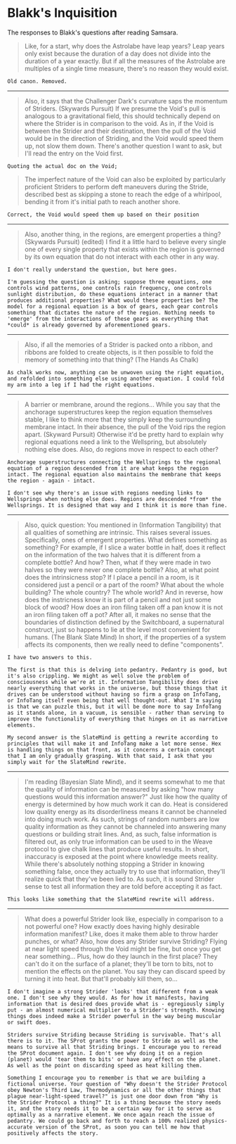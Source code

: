 # Blakk's Inquisition
The responses to Blakk's questions after reading Samsara.

> Like, for a start, why does the Astrolabe have leap years? Leap years only exist because the duration of a day does not divide into the duration of a year exactly. 
> But if all the measures of the Astrolabe are multiples of a single time measure, there's no reason they would exist.

	Old canon. Removed.

---

>Also, it says that the Challenger Dark's curvature saps the momentum of Striders. (Skywards Pursuit) 
If we presume the Void's pull is analogous to a gravitational field, this should technically depend on where the Strider is in comparison to the void.
As in, if the Void is between the Strider and their destination, then the pull of the Void would be in the direction of Striding, and the Void would speed them up, not slow them down.
There's another question I want to ask, but I'll read the entry on the Void first.

	Quoting the actual doc on the Void;

> The imperfect nature of the Void can also be exploited by particularly proficient Striders to perform deft maneuvers during the Stride, described best as skipping a stone to reach the edge of a whirlpool, bending it from it's initial path to reach another shore.

	Correct, the Void would speed them up based on their position 

---
>Also, another thing, in the regions, are emergent properties a thing? (Skywards Pursuit) (edited)
>I find it a little hard to believe every single one of every single property that exists within the region is governed by its own equation that do not interact with each other in any way.

	I don't really understand the question, but here goes.

	I'm guessing the question is asking; suppose three equations, one controls wind patterns, one controls rain frequency, one controls sunlight distribution, do these equations interact in a manner that produces additional properties? What would these properties be? The model for a regional equation is a box of gears, each gear controls something that dictates the nature of the region. Nothing needs to 'emerge' from the interactions of these gears as everything that *could* is already governed by aforementioned gears. 

---
> Also, if all the memories of a Strider is packed onto a ribbon, and ribbons are folded to create objects, is it then possible to fold the memory of something into that thing? (The Hands As Chalk)

	As chalk works now, anything can be unwoven using the right equation, and refolded into something else using another equation. I could fold my arm into a leg if I had the right equations.

---
> A barrier or membrane, around the regions...
While you say that the anchorage superstructures keep the region equation themselves stable, I like to think more that they simply keep the surrounding membrane intact. 
In their absence, the pull of the Void rips the region apart.
(Skyward Pursuit)
Otherwise it'd be pretty hard to explain why regional equations need a link to the Wellspring, but absolutely nothing else does.
Also, do regions move in respect to each other?

	Anchorage superstructures connecting the Wellsprings to the regional equation of a region descended from it are what keeps the region intact. The regional equation also maintains the membrane that keeps the region - again - intact. 

	I don't see why there's an issue with regions needing links to Wellsprings when nothing else does. Regions are descended *from* the Wellsprings. It is designed that way and I think it is more than fine.

---
> Also, quick question: You mentioned in (Information Tangibility) that all qualities of something are intrinsic.
This raises several issues.
Specifically, ones of emergent properties.
What defines something as something? For example, if I slice a water bottle in half, does it reflect on the information of the two halves that it is different from a complete bottle? And how?
Then, what if they were made in two halves so they were never one complete bottle?
Also, at what point does the intrinsicness stop?
If I place a pencil in a room, is it considered just a pencil or a part of the room? 
What about the whole building? The whole country? The whole world?
And in reverse, how does the instricness know it is part of a pencil and not just some block of wood?
How does an iron filing taken off a pan know it is not an iron filing taken off a pot?
After all, it makes no sense that the boundaries of distinction defined by the Switchboard, a supernatural construct, just so happens to lie at the level most convenient for humans.
(The Blank Slate Mind)
In short, if the properties of a system affects its components, then we really need to define "components".

	I have two answers to this.

	The first is that this is delving into pedantry. Pedantry is good, but it's also crippling. We might as well solve the problem of consciousness while we're at it. Information Tangibility does drive nearly everything that works in the universe, but those things that it drives can be understood without having so firm a grasp on InfoTang, or InfoTang itself even being that well thought-out. What I'm saying is that we can puzzle this, but it will be done more to say InfoTang as it stands alone, in a vacuum, is sensible - rather than serving to improve the functionality of everything that hinges on it as narrative elements.

	My second answer is the SlateMind is getting a rewrite according to principles that will make it and InfoTang make a lot more sense. Hex is handling things on that front, as it concerns a certain concept that I am only gradually grasping. With that said, I ask that you simply wait for the SlateMind rewrite.

---
> I'm reading (Bayesian Slate Mind), and it seems somewhat to me that the quality of information can be measured by asking "how many questions would this information answer?"
Just like how the quality of energy is determined by how much work it can do.
Heat is considered low quality energy as its disorderliness means it cannot be channeled into doing much work. As such, strings of random numbers are low quality information as they cannot be channeled into answering many questions or building strait lines.
And, as such, false information is filtered out, as only true information can be used to in the Weave protocol to give chalk lines that produce useful results.
In short, inaccuracy is exposed at the point where knowledge meets reality. While there's absolutely nothing stopping a Strider in knowing something false, once they actually try to use that information, they'll realize quick that they've been lied to. 
As such, it is sound Strider sense to test all information they are told before accepting it as fact.

	This looks like something that the SlateMind rewrite will address.

---
> What does a powerful Strider look like, especially in comparison to a not powerful one?
How exactly does having highly desirable information manifest?
Like, does it make them able to throw harder punches, or what?
Also, how does any Strider survive Striding? Flying at near light speed through the Void might be fine, but once you get near something...
Plus, how do they launch in the first place? They can't do it on the surface of a planet; they'll be torn to bits, not to mention the effects on the planet.
You say they can discard speed by turning it into heat. But that'll probably kill them, so...

	I don't imagine a strong Strider 'looks' that different from a weak one. I don't see why they would. As for how it manifests, having information that is desired does provide what is - egregiously simply put - an almost numerical multiplier to a Strider's strength. Knowing things does indeed make a Strider powerful in the way being muscular or swift does.

	Striders survive Striding because Striding is survivable. That's all there is to it. The SProt grants the power to Stride as well as the means to survive all that Striding brings. I encourage you to reread the SProt document again. I don't see why doing it on a region (planet) would 'tear them to bits' or have any effect on the planet. As well as the point on discarding speed as heat killing them.

	Something I encourage you to remember is that we are building a fictional universe. Your question of "Why doesn't the Strider Protocol obey Newton's Third Law, Thermodynamics or all the other things that plague near-light-speed travel?" is just one door down from "Why is the Strider Protocol a thing?" It is a thing because the story needs it, and the story needs it to be a certain way for it to serve as optimally as a narrative element. We once again reach the issue of pedantry. We could go back and forth to reach a 100% realized physics-accurate version of the SProt, as soon you can tell me how that positively affects the story.